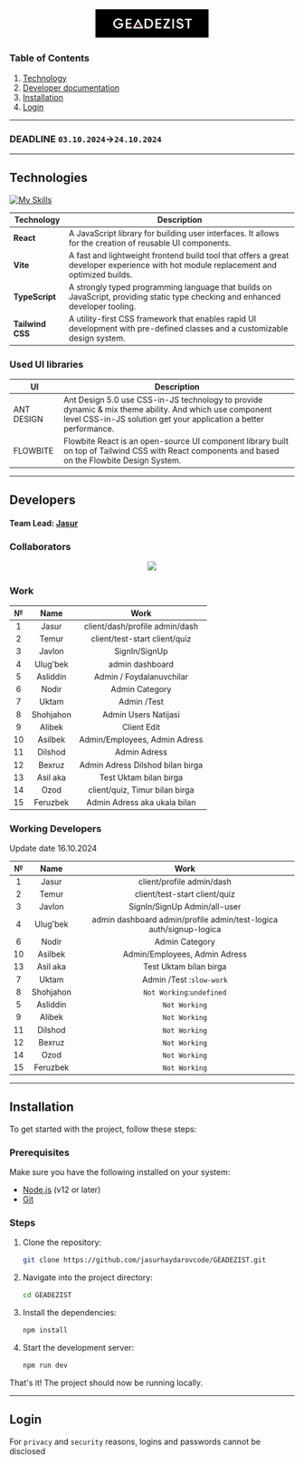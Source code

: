<div align="center">
<img src=".github/GEADEZIST.png" width="200">

<!-- # GEADEZIST -->
</div>

### Table of Contents

1. [Technology](#technologies)
2. [Developer documentation](#developers)
3. [Installation](#installation)
4. [Login](#login)

---

### DEADLINE `03.10.2024`->`24.10.2024`

---

## Technologies

[![My Skills](https://skillicons.dev/icons?i=react,vite,ts,tailwind)]()

| **Technology**   | **Description**                                                                                                                       |
| ---------------- | ------------------------------------------------------------------------------------------------------------------------------------- |
| **React**        | A JavaScript library for building user interfaces. It allows for the creation of reusable UI components.                              |
| **Vite**         | A fast and lightweight frontend build tool that offers a great developer experience with hot module replacement and optimized builds. |
| **TypeScript**   | A strongly typed programming language that builds on JavaScript, providing static type checking and enhanced developer tooling.       |
| **Tailwind CSS** | A utility-first CSS framework that enables rapid UI development with pre-defined classes and a customizable design system.            |

### Used UI libraries

| **UI**     | **Description**                                                                                                                                                             |
| ---------- | --------------------------------------------------------------------------------------------------------------------------------------------------------------------------- |
| ANT DESIGN | Ant Design 5.0 use CSS-in-JS technology to provide dynamic & mix theme ability. And which use component level CSS-in-JS solution get your application a better performance. |
| FLOWBITE   | Flowbite React is an open-source UI component library built on top of Tailwind CSS with React components and based on the Flowbite Design System.                           |

---

## Developers

#### Team Lead: [Jasur](https://github.com/jasurhaydarovcode)

### Collaborators

<p align="center">
  <a href="https://github.com/jasurhaydarovcode/GEADEZIST/graphs/contributors">
    <img src="https://contrib.rocks/image?repo=jasurhaydarovcode/GEADEZIST">
  </a>

</p>

<div align=center>


<h3 align="left">Work</h3>

|  №  |   Name    |               Work               |
| :-: | :-------: | :------------------------------: |
|  1  |   Jasur   |  client/dash/profile admin/dash  |
|  2  |   Temur   |  client/test-start client/quiz   |
|  3  |  Javlon   |          SignIn/SignUp           |
|  4  | Ulug'bek  |          admin dashboard         |
|  5  | Asliddin  |     Admin / Foydalanuvchilar     |
|  6  |   Nodir   |          Admin Category          |
|  7  |   Uktam   |           Admin /Test            |
|  8  | Shohjahon |       Admin Users Natijasi       |
|  9  |  Alibek   |           Client Edit            |
| 10  |  Asilbek  |  Admin/Employees, Admin Adress   |
| 11  |  Dilshod  |           Admin Adress           |
| 12  |  Bexruz   | Admin Adress Dilshod bilan birga |
| 13  | Asil aka  |      Test Uktam bilan birga      |
| 14  |   Ozod    |  client/quiz, Timur bilan birga  |
| 15  | Feruzbek  |   Admin Adress aka ukala bilan   |

<div align="left">
<h3>Working Developers</h3>
<p>Update date 16.10.2024</p>
</div>

|  №  |   Name    |               Work               |
| :-: | :-------: | :------------------------------: |
|  1  |   Jasur   |  client/profile admin/dash  |
|  2  |   Temur   |  client/test-start client/quiz   |
|  3  |  Javlon   |  SignIn/SignUp Admin/all-user    |
|  4  | Ulug'bek  |         admin dashboard admin/profile admin/test-logica auth/signup-logica     |
|  6  |   Nodir   |          Admin Category          |
| 10  |  Asilbek  |  Admin/Employees, Admin Adress   |
| 13  | Asil aka  |      Test Uktam bilan birga      |
|  7  |   Uktam   |     Admin /Test :`slow-work`     |
|  8  | Shohjahon |`Not Working`:`undefined`|
|  5  | Asliddin  |`Not Working`|
|  9  |  Alibek   |`Not Working`|
| 11  |  Dilshod  |`Not Working`|
| 12  |  Bexruz   |`Not Working`|
| 14  |   Ozod    |`Not Working`|
| 15  | Feruzbek  |`Not Working`|

</div>

---

## Installation

To get started with the project, follow these steps:

### Prerequisites

Make sure you have the following installed on your system:

- [Node.js](https://nodejs.org/) (v12 or later)
- [Git](https://git-scm.com/)

### Steps

1. Clone the repository:

   ```bash
   git clone https://github.com/jasurhaydarovcode/GEADEZIST.git
   ```

2. Navigate into the project directory:

   ```bash
   cd GEADEZIST
   ```

3. Install the dependencies:

   ```bash
   npm install
   ```

4. Start the development server:
   ```bash
   npm run dev
   ```

That's it! The project should now be running locally.

---

## Login

For `privacy` and `security` reasons, logins and passwords cannot be disclosed
